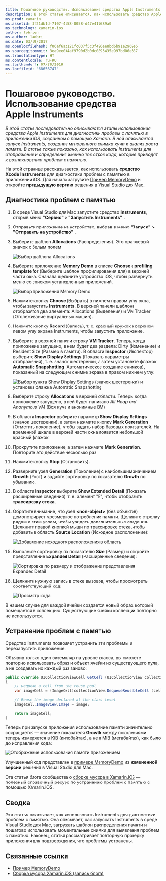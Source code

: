 ```yaml
---
title: Пошаговое руководство. Использование средства Apple Instruments
description: В этой статье описывается, как использовать средство Apple Instruments для диагностики проблем с памятью в приложении iOS, созданном с помощью Xamarin. Она описывает запуск Instruments, создание моментальных снимков кучи, анализ роста памяти и многое другое.
ms.prod: xamarin
ms.assetid: 8f21db1d-7107-4158-8058-d47e417689a0
ms.technology: xamarin-ios
author: lobrien
ms.author: laobri
ms.date: 03/19/2017
ms.openlocfilehash: f06af6a2121fc037f5c3f496ee8bd6b91e2969e6
ms.sourcegitcommit: 3ea9ee034af9790d2b0dc0893435e997bd06e587
ms.translationtype: HT
ms.contentlocale: ru-RU
ms.lasthandoff: 07/30/2019
ms.locfileid: "68656747"
---
```

# <a name="walkthrough---using-apples-instruments-tool"></a>Пошаговое руководство. Использование средства Apple Instruments

_В этой статье последовательно описываются этапы использования средства Apple Instruments для диагностики проблем с памятью в приложении iOS, созданном с помощью Xamarin. В ней описывается запуск Instruments, создание мгновенного снимка кучи и анализ роста памяти. В статье также показано, как использовать Instruments для отображения и определения именно тех строк кода, которые приводят к возникновению проблем с памятью._

На этой странице рассказывается, как использовать **средство Xcode Instruments** для диагностики проблем с памятью в приложении iOS.
Для начала загрузите [Пример MemoryDemo](https://docs.microsoft.com/samples/xamarin/ios-samples/profiling-memorydemo) и откройте **предыдущую версию** решения в Visual Studio для Mac.

## <a name="diagnosing-the-memory-issues"></a>Диагностика проблем с памятью

1. В среде Visual Studio для Mac запустите средство **Instruments**, открыв меню **"Сервис" > "Запустить Instruments"** .
2. Отправьте приложение на устройство, выбрав в меню **"Запуск" > "Отправить на устройство"** .
3. Выберите шаблон **Allocations** (Распределения). Это оранжевый значок с белым полем

    ![](walkthrough-apples-instrument-images/00-allocations-tempate.png "Выбор шаблона Allocations")

4. Выберите приложение **Memory Demo** в списке **Choose a profiling template for** (Выберите шаблон профилирования для) в верхней части окна. Сначала щелкните устройство iOS, чтобы развернуть меню со списком установленных приложений.

    ![](walkthrough-apples-instrument-images/01-mem-demo.png "Выбор приложения Memory Demo")

5. Нажмите кнопку **Choose** (Выбрать) в нижнем правом углу окна, чтобы запустить **Instruments**. В верхней панели шаблона отобразятся два элемента: Allocations (Выделения) и VM Tracker (Отслеживание виртуальных машин).

6. Нажмите кнопку **Record** (Запись), т. е. красный кружок в верхнем левом углу экрана Instruments, чтобы запустить приложение.

7. Выберите в верхней панели строку **VM Tracker**. Теперь, когда приложение запущено, в нем будет два раздела: Dirty (Изменение) и Resident Size (Размер в памяти). В области **Inspector** (Инспектор) выберите **Show Display Settings** (Показать параметры отображения), т. е. значок шестеренки, а затем установите флажок **Automatic Snapshotting** (Автоматическое создание снимков), показанный на следующем снимке экрана в правом нижнем углу:

    ![](walkthrough-apples-instrument-images/02-auto-snapshot.png "Выбор пункта Show Display Settings (значок шестеренки) и установка флажка Automatic Snapshotting")

8. Выберите строку **Allocations** в верхней области. Теперь, когда приложение запущено, в ней будет написано *All Heap and Anonymous VM* (Вся куча и анонимные ВМ)
9. В области **Inspector** выберите параметр **Show Display Settings** (значок шестеренки), а затем нажмите кнопку **Mark Generation** (Отметить поколение), чтобы задать набор базовых показателей. На временной шкале в верхней части окна появится небольшой красный флажок
10. Прокрутите приложение, а затем нажмите **Mark Generation**. Повторите это действие несколько раз
11. Нажмите кнопку **Stop** (Остановить).
12. Разверните узел **Generation** (Поколение) с наибольшим значением **Growth** (Рост) и задайте сортировку по показателю **Growth** по убыванию.
13. В области **Inspector** выберите **Show Extended Detail** (Показать расширенные сведения), т. е. элемент "E", чтобы отобразить **трассировку стека**.

14. Обратите внимание, что узел **&lt;non-object>** (без объектов) демонстрирует чрезмерное потребление памяти. Щелкните стрелку рядом с этим узлом, чтобы увидеть дополнительные сведения. Щелкните правой кнопкой мыши по трассировке стека, чтобы добавить в область **Source Location** (Исходное расположение):

    ![](walkthrough-apples-instrument-images/03-mem-growth.png "Добавление исходного расположения в область")

15. Выполните сортировку по показателю **Size** (Размер) и откройте представление **Expanded Detail** (Расширенные сведения):

    ![](walkthrough-apples-instrument-images/04-extended-detail.png "Сортировка по размеру и отображение представления Expanded Detail")

16. Щелкните нужную запись в стеке вызовов, чтобы просмотреть соответствующий код:

    ![](walkthrough-apples-instrument-images/05-related-code.png "Просмотр кода")

В нашем случае для каждой ячейки создается новый образ, который помещается в коллекцию. Существующие ячейки коллекции повторно не используются.

## <a name="resolving-the-memory-issues"></a>Устранение проблем с памятью

Средство Instruments позволяет устранить эти проблемы и перезапустить приложение.

Объявив только один экземпляр на уровне класса, вы сможете повторно использовать образ и объект ячейки из существующего пула, а не создавать их каждый раз заново:

```csharp
public override UICollectionViewCell GetCell (UICollectionView collectionView, NSIndexPath indexPath)
{
    // Dequeue a cell from the reuse pool
    var imageCell = (ImageCell)collectionView.DequeueReusableCell (cellId, indexPath);

    // Reuse the image declared at the class level
    imageCell.ImageView.Image = image;

    return imageCell;
}
```

Теперь при запуске приложения использование памяти значительно сокращается — значение показателя **Growth** между поколениями теперь измеряется в KiB (килобайтах), а не в MiB (мегабайтах), как было до исправления кода:

![](walkthrough-apples-instrument-images/06-reduced-memory.png "Отображение использования памяти приложением")

Улучшенный код представлен в [примере MemoryDemo](https://docs.microsoft.com/samples/xamarin/ios-samples/profiling-memorydemo) из **измененной версии** решения в Visual Studio для Mac.

Эта статья блога сообщества о [сборке мусора в Xamarin.iOS](http://c-sharx.net/2015-04-27-xamarin-ios-the-garbage-collector-and-me/) — полезный справочный ресурс по устранению проблем с памятью с помощью Xamarin.iOS.

## <a name="summary"></a>Сводка

Эта статья показывает, как использовать Instruments для диагностики проблем с памятью.
Она описывает, как запускать Instruments в среде Visual Studio для Mac, загружать шаблон распределения памяти и пошагово использовать моментальные снимки для выявления проблем с памятью.
Наконец, статья рассматривает повторную проверку приложения для подтверждения, что проблемы устранены.

## <a name="related-links"></a>Связанные ссылки

- [Пример MemoryDemo](https://docs.microsoft.com/samples/xamarin/ios-samples/profiling-memorydemo)
- [Сборка мусора Xamarin.iOS (запись блога)](http://c-sharx.net/2015-04-27-xamarin-ios-the-garbage-collector-and-me/)

